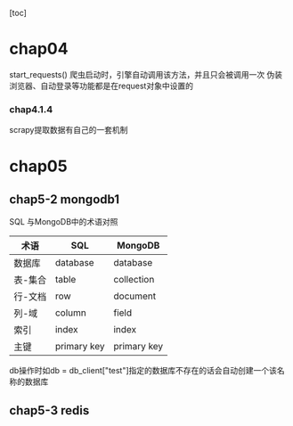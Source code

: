 [toc]
# chap04
start_requests() 爬虫启动时，引擎自动调用该方法，并且只会被调用一次
伪装浏览器、自动登录等功能都是在request对象中设置的
### chap4.1.4
scrapy提取数据有自己的一套机制

# chap05
## chap5-2 mongodb1
SQL 与MongoDB中的术语对照

| 术语 | SQL | MongoDB
| --- | --- | ---
| 数据库| database | database
| 表-集合 | table | collection
| 行-文档 | row | document
| 列-域 | column | field
| 索引 | index | index
| 主键 | primary key | primary key 

db操作时如db = db_client["test"]指定的数据库不存在的话会自动创建一个该名称的数据库

## chap5-3 redis
